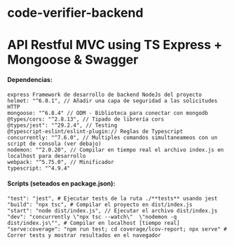 # code-verifier-backend

# API Restful MVC using TS Express + Mongoose & Swagger

#### Dependencias:

    express Framework de desarrollo de backend NodeJs del proyecto
    helmet: "^6.0.1", // Añadir una capa de seguridad a las solicitudes HTTP
    mongoose: "^6.8.4" // ODM - Biblioteca para conectar con mongodb
    @types/cors: "^2.8.13", // Tipado de librería cors
    @types/jest": "^29.2.4", // Testing
    @typescript-eslint/eslint-plugin:// Reglas de Typescript
    concurrently: "^7.6.0", // Multiples comandos simultaneameos con un script de consola (ver debajo)
    nodemon: "^2.0.20", // Compilar en tiempo real el archivo index.js en localhost para desarrollo
    webpack: "^5.75.0", // Minificador
    typescript: "^4.9.4"

#### Scripts (seteados en package.json):

    "test": "jest", # Ejecutar tests de la ruta ./**tests** usando jest
    "build": "npx tsc", # Compilar el proyecto en dist/index.js
    "start": "node dist/index.js", // Ejecutar el archivo dist/index.js
    "dev": "concurrently \"npx tsc --watch\"  \"nodemon -q dist/index.js\"", # Compilar en localhost [tiempo real]
    "serve:coverage": "npm run test; cd coverage/lcov-report; npx serve" # Correr tests y mostrar resultados en el navegador
